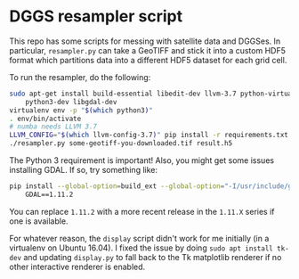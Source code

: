 # DGGS resampler script

This repo has some scripts for messing with satellite data and DGGSes. In
particular, `resampler.py` can take a GeoTIFF and stick it into a custom HDF5
format which partitions data into a different HDF5 dataset for each grid cell.

To run the resampler, do the following:

```sh
sudo apt-get install build-essential libedit-dev llvm-3.7 python-virtualenv \
    python3-dev libgdal-dev
virtualenv env -p "$(which python3)"
. env/bin/activate
# numba needs LLVM 3.7
LLVM_CONFIG="$(which llvm-config-3.7)" pip install -r requirements.txt
./resampler.py some-geotiff-you-downloaded.tif result.h5
```

The Python 3 requirement is important! Also, you might get some issues
installing GDAL. If so, try something like:

```sh
pip install --global-option=build_ext --global-option="-I/usr/include/gdal" \
    GDAL==1.11.2
```

You can replace `1.11.2` with a more recent release in the `1.11.X` series if
one is available.

For whatever reason, the `display` script didn't work for me initially (in a
virtualenv on Ubuntu 16.04). I fixed the issue by doing `sudo apt install
tk-dev` and updating `display.py` to fall back to the Tk matplotlib renderer if
no other interactive renderer is enabled.
